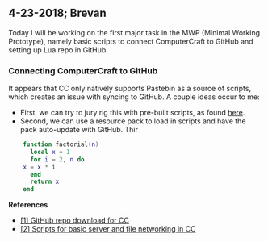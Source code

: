  4-23-2018; Brevan
 -
 
Today I will be working on the first major task in the MWP (Minimal Working Prototype), namely basic scripts to connect ComputerCraft to GitHub and setting up Lua repo in GitHub.

### Connecting ComputerCraft to GitHub
It appears that CC only natively supports Pastebin as a source of scripts, which creates an issue with syncing to GitHub. A couple ideas occur to me:

 - First, we can try to jury rig this with pre-built scripts, as found [here](http://www.computercraft.info/forums2/index.php?/topic/4072-github-repository-downloader/). 
 - Second, we can use a resource pack to load in scripts and have the pack auto-update with GitHub. Thir
```lua
    function factorial(n)
	  local x = 1
	  for i = 2, n do
    x = x * i
	  end
	  return x
	end
```
**References**
- [[1] GitHub repo download for CC](http://www.computercraft.info/forums2/index.php?/topic/4072-github-repository-downloader/)
- [[2] Scripts for basic server and file networking in CC](https://github.com/lyqyd/ComputerCraft-LyqydNet)

<!--stackedit_data:
eyJoaXN0b3J5IjpbLTIxMzgwOTQ3NDgsMjAzODAzMjQwMSwzNj
Y3NjQ4NzYsLTEwMjE4NjU4NzUsLTExMTY4NTg2MiwtMjA3NDU4
MTk1N119
-->